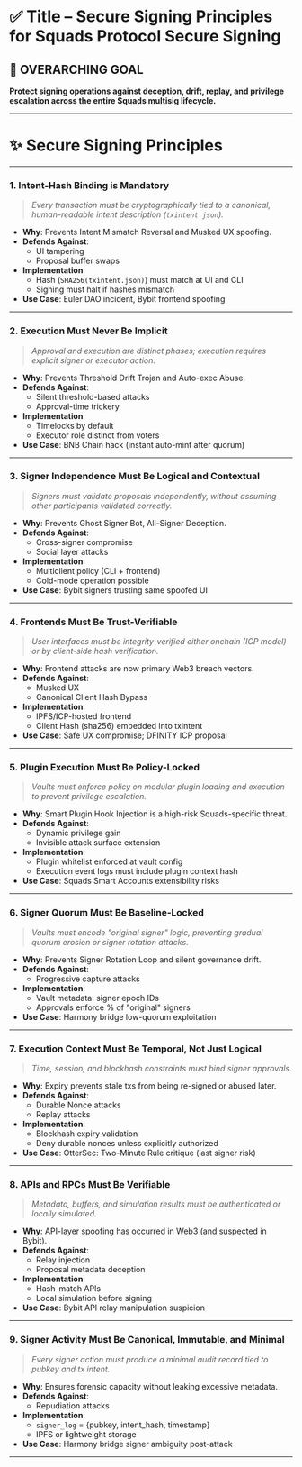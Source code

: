 # ✅ Title – Secure Signing Principles for Squads Protocol Secure Signing

## 🔰 OVERARCHING GOAL

**Protect signing operations against deception, drift, replay, and privilege escalation across the entire Squads multisig lifecycle.**

---

# ✨ Secure Signing Principles

---

### 1. **Intent-Hash Binding is Mandatory**

> _Every transaction must be cryptographically tied to a canonical, human-readable intent description (`txintent.json`)._

- **Why**: Prevents Intent Mismatch Reversal and Musked UX spoofing.
- **Defends Against**:
  - UI tampering
  - Proposal buffer swaps
- **Implementation**:
  - Hash (`SHA256(txintent.json)`) must match at UI and CLI
  - Signing must halt if hashes mismatch
- **Use Case**: Euler DAO incident, Bybit frontend spoofing

---

### 2. **Execution Must Never Be Implicit**

> _Approval and execution are distinct phases; execution requires explicit signer or executor action._

- **Why**: Prevents Threshold Drift Trojan and Auto-exec Abuse.
- **Defends Against**:
  - Silent threshold-based attacks
  - Approval-time trickery
- **Implementation**:
  - Timelocks by default
  - Executor role distinct from voters
- **Use Case**: BNB Chain hack (instant auto-mint after quorum)

---

### 3. **Signer Independence Must Be Logical and Contextual**

> _Signers must validate proposals independently, without assuming other participants validated correctly._

- **Why**: Prevents Ghost Signer Bot, All-Signer Deception.
- **Defends Against**:
  - Cross-signer compromise
  - Social layer attacks
- **Implementation**:
  - Multiclient policy (CLI + frontend)
  - Cold-mode operation possible
- **Use Case**: Bybit signers trusting same spoofed UI

---

### 4. **Frontends Must Be Trust-Verifiable**

> _User interfaces must be integrity-verified either onchain (ICP model) or by client-side hash verification._

- **Why**: Frontend attacks are now primary Web3 breach vectors.
- **Defends Against**:
  - Musked UX
  - Canonical Client Hash Bypass
- **Implementation**:
  - IPFS/ICP-hosted frontend
  - Client Hash (sha256) embedded into txintent
- **Use Case**: Safe UX compromise; DFINITY ICP proposal

---

### 5. **Plugin Execution Must Be Policy-Locked**

> _Vaults must enforce policy on modular plugin loading and execution to prevent privilege escalation._

- **Why**: Smart Plugin Hook Injection is a high-risk Squads-specific threat.
- **Defends Against**:
  - Dynamic privilege gain
  - Invisible attack surface extension
- **Implementation**:
  - Plugin whitelist enforced at vault config
  - Execution event logs must include plugin context hash
- **Use Case**: Squads Smart Accounts extensibility risks

---

### 6. **Signer Quorum Must Be Baseline-Locked**

> _Vaults must encode "original signer" logic, preventing gradual quorum erosion or signer rotation attacks._

- **Why**: Prevents Signer Rotation Loop and silent governance drift.
- **Defends Against**:
  - Progressive capture attacks
- **Implementation**:
  - Vault metadata: signer epoch IDs
  - Approvals enforce % of "original" signers
- **Use Case**: Harmony bridge low-quorum exploitation

---

### 7. **Execution Context Must Be Temporal, Not Just Logical**

> _Time, session, and blockhash constraints must bind signer approvals._

- **Why**: Expiry prevents stale txs from being re-signed or abused later.
- **Defends Against**:
  - Durable Nonce attacks
  - Replay attacks
- **Implementation**:
  - Blockhash expiry validation
  - Deny durable nonces unless explicitly authorized
- **Use Case**: OtterSec: Two-Minute Rule critique (last signer risk)

---

### 8. **APIs and RPCs Must Be Verifiable**

> _Metadata, buffers, and simulation results must be authenticated or locally simulated._

- **Why**: API-layer spoofing has occurred in Web3 (and suspected in Bybit).
- **Defends Against**:
  - Relay injection
  - Proposal metadata deception
- **Implementation**:
  - Hash-match APIs
  - Local simulation before signing
- **Use Case**: Bybit API relay manipulation suspicion

---

### 9. **Signer Activity Must Be Canonical, Immutable, and Minimal**

> _Every signer action must produce a minimal audit record tied to pubkey and tx intent._

- **Why**: Ensures forensic capacity without leaking excessive metadata.
- **Defends Against**:
  - Repudiation attacks
- **Implementation**:
  - `signer_log` = {pubkey, intent_hash, timestamp}
  - IPFS or lightweight storage
- **Use Case**: Harmony bridge signer ambiguity post-attack

---
